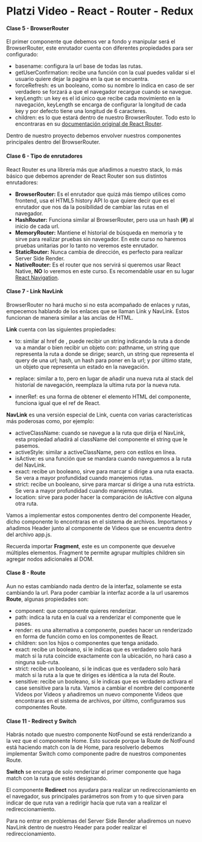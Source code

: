 # Platzi Video - React - Router - Redux

#### Clase 5 - BrowserRouter

El primer componente que debemos ver a fondo y manipular será el BrowserRouter, este enrutador cuenta con diferentes propiedades para ser configurado:

- basename: configura la url base de todas las rutas.
- getUserConfirmation: recibe una función con la cual puedes validar si el usuario quiere dejar la pagina en la que se encuentra.
- forceRefresh: es un booleano, como su nombre lo indica en caso de ser verdadero se forzará a que el navegador recargue cuando se navegue.
- keyLength: un key es el id único que recibe cada movimiento en la navegación, keyLength se encarga de configurar la longitud de cada key y por defecto tiene una longitud de 6 caracteres.
- children: es lo que estará dentro de nuestro BrowserRouter.
Todo esto lo encontraras en su [documentación original de React Router](https://reactrouter.com/web/api/BrowserRouter).

Dentro de nuestro proyecto debemos envolver nuestros componentes principales dentro del BrowserRouter.

#### Clase 6 - Tipo de enrutadores

React Router es una librería más que añadimos a nuestro stack, lo más básico que debemos aprender de React Router son sus distintos enrutadores:

- **BrowserRouter:** Es el enrutador que quizá más tiempo utilices como frontend, usa el HTML5 history API lo que quiere decir que es el enrutador que nos da la posibilidad de cambiar las rutas en el navegador.
- **HashRouter:** Funciona similar al BrowserRouter, pero usa un hash **(#)** al inicio de cada url.
- **MemoryRouter:** Mantiene el historial de búsqueda en memoria y te sirve para realizar pruebas sin navegador. En este curso no haremos pruebas unitarias por lo tanto no veremos este enrutador.
- **StaticRouter:** Nunca cambia de dirección, es perfecto para realizar Server Side Render.
- **NativeRouter:** Es el router que nos servirá si queremos usar React Native, **NO** lo veremos en este curso. Es recomendable usar en su lugar [React Navigation](https://platzi.com/clases/react-navigation/).

#### Clase 7 - Link NavLink

BrowserRouter no hará mucho si no esta acompañado de enlaces y rutas, empecemos hablando de los enlaces que se llaman Link y NavLink. Estos funcionan de manera similar a las anclas <a> </a> de HTML.

**Link** cuenta con las siguientes propiedades:

- to: similar al href de <a>, puede recibir un string indicando la ruta a donde va a mandar o bien recibir un objeto con: pathname, un string que representa la ruta a donde se dirige; search, un string que representa el query de una url; hash, un hash para poner en la url; y por último state, un objeto que representa un estado en la navegación.

- replace: similar a to, pero en lugar de añadir una nueva ruta al stack del historial de navegación, reemplaza la ultima ruta por la nueva ruta.

- innerRef: es una forma de obtener el elemento HTML del componente, funciona igual que el ref de React.


**NavLink** es una versión especial de Link, cuenta con varias características más poderosas como, por ejemplo:


- activeClassName: cuando se navegue a la ruta que dirija el NavLink, esta propiedad añadirá al className del componente el string que le pasemos.
- activeStyle: similar a activeClassName, pero con estilos en línea.
- isActive: es una función que se mandara cuando naveguemos a la ruta del NavLink.
- exact: recibe un booleano, sirve para marcar si dirige a una ruta exacta. Se vera a mayor profundidad cuando manejemos rutas.
- strict: recibe un booleano, sirve para marcar si dirige a una ruta estricta. Se vera a mayor profundidad cuando manejemos rutas.
- location: sirve para poder hacer la comparación de isActive con alguna otra ruta.

Vamos a implementar estos componentes dentro del componente Header, dicho componente lo encontraras en el sistema de archivos. Importamos y añadimos Header junto al componente de Videos que se encuentra dentro del archivo app.js.

Recuerda importar **Fragment**, este es un componente que devuelve múltiples elementos. Fragment te permite agrupar multiples children sin agregar nodos adicionales al DOM.

#### Clase 8 - Route

Aun no estas cambiando nada dentro de la interfaz, solamente se esta cambiando la url. Para poder cambiar la interfaz acorde a la url usaremos **Route**, algunas propiedades son:

- component: que componente quieres renderizar.
- path: indica la ruta en la cual va a renderizar el componente que le pases.
- render: es una alternativa a componente, puedes hacer un renderizado en forma de función como en los componentes de React.
- children: son los hijos o componentes que tenga anidado.
- exact: recibe un booleano, si le indicas que es verdadero solo hará match si la ruta coincide exactamente con la ubicación, no hará caso a ninguna sub-ruta.
- strict: recibe un booleano, si le indicas que es verdadero solo hará match si la ruta a la que te diriges es idéntica a la ruta del Route.
- sensitive: recibe un booleano, si le indicas que es verdadero activara el case sensitive para la ruta.
Vamos a cambiar el nombre del componente Videos por Videos y añadiremos un nuevo componente Videos que encontraras en el sistema de archivos, por último, configuramos sus componentes Route.

#### Clase 11 - Redirect y Switch

Habrás notado que nuestro componente NotFound se está renderizando a la vez que el componente Home. Esto sucede porque la Route de NotFound está haciendo match con la de Home, para resolverlo debemos implementar Switch como componente padre de nuestros componentes Route.

**Switch** se encarga de solo renderizar el primer componente que haga match con la ruta que estés designando.

El componente **Redirect** nos ayudara para realizar un redireccionamiento en el navegador, sus principales parámetros son from y to que sirven para indicar de que ruta van a redirigir hacía que ruta van a realizar el redireccionamiento.

Para no entrar en problemas del Server Side Render añadiremos un nuevo NavLink dentro de nuestro Header para poder realizar el redireccionamiento.